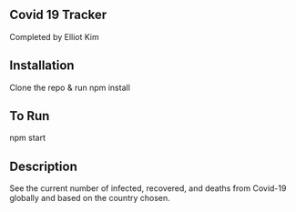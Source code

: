 ## Covid 19 Tracker
Completed by Elliot Kim

## Installation
Clone the repo & run npm install

## To Run
npm start

## Description
See the current number of infected, recovered, and deaths from Covid-19 globally and based on the country chosen.